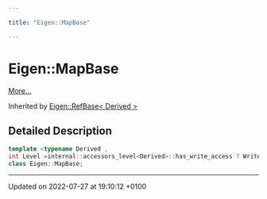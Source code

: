 ```yaml
---

title: "Eigen::MapBase"

---
```


# Eigen::MapBase



 [More...](#detailed-description)

Inherited by [Eigen::RefBase< Derived >](http://example.org/classes/classeigen_1_1refbase/)

## Detailed Description

```cpp
template <typename Derived ,
int Level =internal::accessors_level<Derived>::has_write_access ? WriteAccessors : ReadOnlyAccessors>
class Eigen::MapBase;
```

-------------------------------

Updated on 2022-07-27 at 19:10:12 +0100